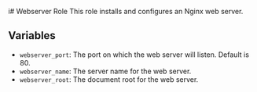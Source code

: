 i# Webserver Role
This role installs and configures an Nginx web server.

## Variables
- `webserver_port`: The port on which the web server will listen. Default is 80.
- `webserver_name`: The server name for the web server.
- `webserver_root`: The document root for the web server.

